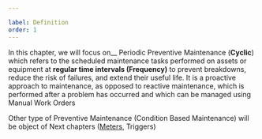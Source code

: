 ```yaml
---

label: Definition
order: 1
---
```

In this chapter, we will focus on__ Periodic Preventive Maintenance \(__Cyclic__\) which refers to the scheduled maintenance tasks performed on assets or equipment at __regular time intervals \(Frequency\)__ to prevent breakdowns, reduce the risk of failures, and extend their useful life. It is a proactive approach to maintenance, as opposed to reactive maintenance, which is performed after a problem has occurred and which can be managed using Manual Work Orders

Other type of Preventive Maintenance \(Condition Based Maintenance\) will be object of Next chapters \([Meters](../../workflows-management/meters/definition.md), Triggers\)
